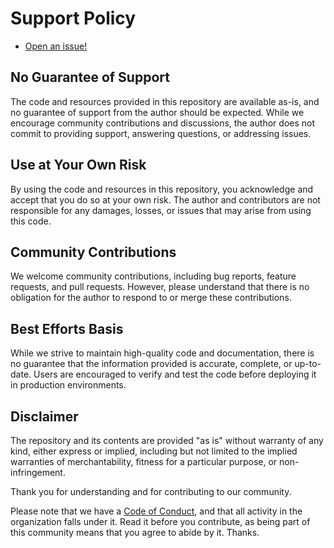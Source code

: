 # Support Policy

- [Open an issue!](https://github.com/risadams/scripts-and-giggles/issues/new)

## No Guarantee of Support

The code and resources provided in this repository are available as-is, and no guarantee of support from the author should be expected. While we encourage community contributions and discussions, the author does not commit to providing support, answering questions, or addressing issues.

## Use at Your Own Risk

By using the code and resources in this repository, you acknowledge and accept that you do so at your own risk. The author and contributors are not responsible for any damages, losses, or issues that may arise from using this code.

## Community Contributions

We welcome community contributions, including bug reports, feature requests, and pull requests. However, please understand that there is no obligation for the author to respond to or merge these contributions.

## Best Efforts Basis

While we strive to maintain high-quality code and documentation, there is no guarantee that the information provided is accurate, complete, or up-to-date. Users are encouraged to verify and test the code before deploying it in production environments.

## Disclaimer

The repository and its contents are provided "as is" without warranty of any kind, either express or implied, including but not limited to the implied warranties of merchantability, fitness for a particular purpose, or non-infringement.

Thank you for understanding and for contributing to our community.

Please note that we have a [Code of Conduct](CODE_OF_CONDUCT.md), and that all activity in the organization falls under it. Read it before you contribute, as being part of this community means that you agree to abide by it. Thanks.
